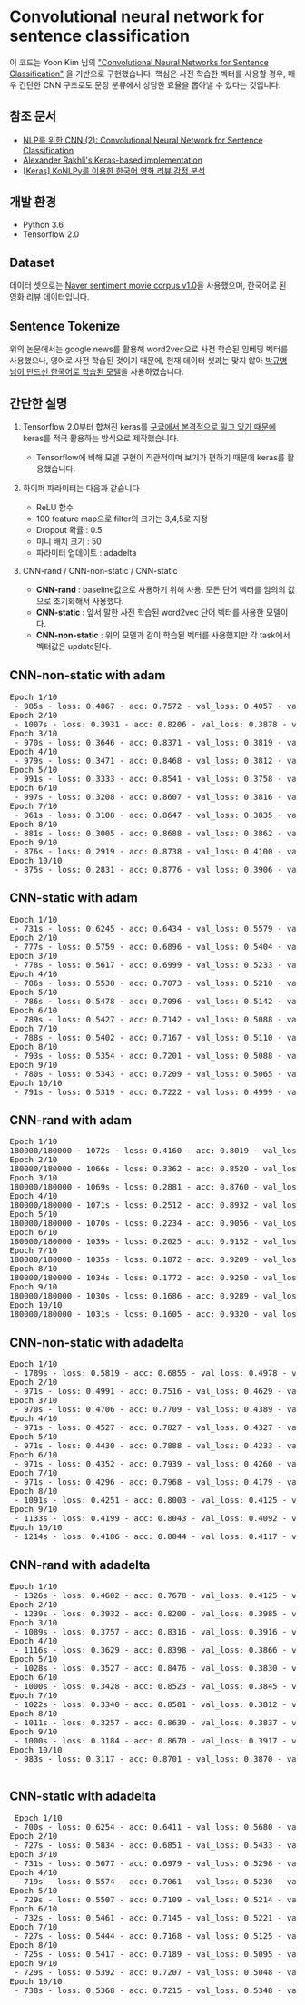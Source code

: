 # Convolutional neural network for sentence classification

이 코드는 Yoon Kim 님의 ["Convolutional Neural Networks for Sentence Classification"](https://www.aclweb.org/anthology/D14-1181) 을 기반으로 구현했습니다. 핵심은 사전 학습한 벡터를 사용할 경우, 매우 간단한 CNN 구조로도 문장 분류에서 상당한 효율을 뽑아낼 수 있다는 것입니다.

## 참조 문서
- [NLP를 위한 CNN (2): Convolutional Neural Network for Sentence Classification](https://reniew.github.io/26/)
- [Alexander Rakhli's Keras-based implementation](https://github.com/alexander-rakhlin/CNN-for-Sentence-Classification-in-Keras)
- [[Keras] KoNLPy를 이용한 한국어 영화 리뷰 감정 분석](https://cyc1am3n.github.io/2018/11/10/classifying_korean_movie_review.html)

## 개발 환경
- Python 3.6
- Tensorflow 2.0

## Dataset

데이터 셋으로는 [Naver sentiment movie corpus v1.0](https://github.com/e9t/nsmc)을 사용했으며, 한국어로 된 영화 리뷰 데이터입니다. 

## Sentence Tokenize

위의 논문에서는 google news를 활용해 word2vec으로 사전 학습된 임베딩 벡터를 사용했으나, 영어로 사전 학습된 것이기 때문에, 현재 데이터 셋과는 맞지 않아 [박규병 님이 만드신 한국어로 학습된 모델](https://github.com/Kyubyong/wordvectors)을 사용하였습니다.

## 간단한 설명

1. Tensorflow 2.0부터 합쳐진 keras를 [구글에서 본격적으로 밀고 있기 때문에](https://developers-kr.googleblog.com/2019/01/standardizing-on-keras-guidance-on-high-level-apis-in-tensorflow-2-0.html) keras를 적극 활용하는 방식으로 제작했습니다. 
    - Tensorflow에 비해 모델 구현이 직관적이며 보기가 편하기 때문에 keras를 활용했습니다.

2. 하이퍼 파라미터는 다음과 같습니다
    - ReLU 함수
    - 100 feature map으로 filter의 크기는 3,4,5로 지정
    - Dropout 확률 : 0.5
    - 미니 배치 크기 : 50
    - 파라미터 업데이트 : adadelta

3. CNN-rand / CNN-non-static / CNN-static
    - **CNN-rand** : baseline값으로 사용하기 위해 사용. 모든 단어 벡터를 임의의 값으로 초기화해서 사용했다.
    - **CNN-static** : 앞서 말한 사전 학습된 word2vec 단어 벡터를 사용한 모델이다.
    - **CNN-non-static** : 위의 모델과 같이 학습된 벡터를 사용했지만 각 task에서 벡터값은 update된다.

## CNN-non-static with adam

<pre>
Epoch 1/10
 - 985s - loss: 0.4867 - acc: 0.7572 - val_loss: 0.4057 - val_acc: 0.8187
Epoch 2/10
 - 1007s - loss: 0.3931 - acc: 0.8206 - val_loss: 0.3878 - val_acc: 0.8265
Epoch 3/10
 - 970s - loss: 0.3646 - acc: 0.8371 - val_loss: 0.3819 - val_acc: 0.8259
Epoch 4/10
 - 979s - loss: 0.3471 - acc: 0.8468 - val_loss: 0.3812 - val_acc: 0.8289
Epoch 5/10
 - 991s - loss: 0.3333 - acc: 0.8541 - val_loss: 0.3758 - val_acc: 0.8300
Epoch 6/10
 - 997s - loss: 0.3208 - acc: 0.8607 - val_loss: 0.3816 - val_acc: 0.8295
Epoch 7/10
 - 961s - loss: 0.3108 - acc: 0.8647 - val_loss: 0.3835 - val_acc: 0.8284
Epoch 8/10
 - 881s - loss: 0.3005 - acc: 0.8688 - val_loss: 0.3862 - val_acc: 0.8298
Epoch 9/10
 - 876s - loss: 0.2919 - acc: 0.8738 - val_loss: 0.4100 - val_acc: 0.8288
Epoch 10/10
 - 875s - loss: 0.2831 - acc: 0.8776 - val_loss: 0.3906 - val_acc: 0.8285
</pre>

## CNN-static with adam

<pre>
Epoch 1/10
 - 731s - loss: 0.6245 - acc: 0.6434 - val_loss: 0.5579 - val_acc: 0.7015
Epoch 2/10
 - 777s - loss: 0.5759 - acc: 0.6896 - val_loss: 0.5404 - val_acc: 0.7207
Epoch 3/10
 - 778s - loss: 0.5617 - acc: 0.6999 - val_loss: 0.5233 - val_acc: 0.7279
Epoch 4/10
 - 786s - loss: 0.5530 - acc: 0.7073 - val_loss: 0.5210 - val_acc: 0.7333
Epoch 5/10
 - 786s - loss: 0.5478 - acc: 0.7096 - val_loss: 0.5142 - val_acc: 0.7364
Epoch 6/10
 - 789s - loss: 0.5427 - acc: 0.7142 - val_loss: 0.5088 - val_acc: 0.7373
Epoch 7/10
 - 788s - loss: 0.5402 - acc: 0.7167 - val_loss: 0.5110 - val_acc: 0.7406
Epoch 8/10
 - 793s - loss: 0.5354 - acc: 0.7201 - val_loss: 0.5088 - val_acc: 0.7405
Epoch 9/10
 - 780s - loss: 0.5343 - acc: 0.7209 - val_loss: 0.5065 - val_acc: 0.7432
Epoch 10/10
 - 791s - loss: 0.5319 - acc: 0.7222 - val_loss: 0.4999 - val_acc: 0.7462
</pre>

## CNN-rand with adam
<pre>
Epoch 1/10
180000/180000 - 1072s - loss: 0.4160 - acc: 0.8019 - val_loss: 0.3810 - val_acc: 0.8199
Epoch 2/10
180000/180000 - 1066s - loss: 0.3362 - acc: 0.8520 - val_loss: 0.3808 - val_acc: 0.8243
Epoch 3/10
180000/180000 - 1069s - loss: 0.2881 - acc: 0.8760 - val_loss: 0.4039 - val_acc: 0.8213
Epoch 4/10
180000/180000 - 1071s - loss: 0.2512 - acc: 0.8932 - val_loss: 0.4162 - val_acc: 0.8181
Epoch 5/10
180000/180000 - 1070s - loss: 0.2234 - acc: 0.9056 - val_loss: 0.4504 - val_acc: 0.8138
Epoch 6/10
180000/180000 - 1039s - loss: 0.2025 - acc: 0.9152 - val_loss: 0.4789 - val_acc: 0.8154
Epoch 7/10
180000/180000 - 1035s - loss: 0.1872 - acc: 0.9209 - val_loss: 0.5084 - val_acc: 0.8134
Epoch 8/10
180000/180000 - 1034s - loss: 0.1772 - acc: 0.9250 - val_loss: 0.5325 - val_acc: 0.8101
Epoch 9/10
180000/180000 - 1030s - loss: 0.1686 - acc: 0.9289 - val_loss: 0.5442 - val_acc: 0.8102
Epoch 10/10
180000/180000 - 1031s - loss: 0.1605 - acc: 0.9320 - val_loss: 0.5656 - val_acc: 0.8109
</pre>

## CNN-non-static with adadelta

<pre>
Epoch 1/10
 - 1789s - loss: 0.5819 - acc: 0.6855 - val_loss: 0.4978 - val_acc: 0.7563
Epoch 2/10
 - 971s - loss: 0.4991 - acc: 0.7516 - val_loss: 0.4629 - val_acc: 0.7783
Epoch 3/10
 - 970s - loss: 0.4706 - acc: 0.7709 - val_loss: 0.4389 - val_acc: 0.7898
Epoch 4/10
 - 971s - loss: 0.4527 - acc: 0.7827 - val_loss: 0.4327 - val_acc: 0.7954
Epoch 5/10
 - 971s - loss: 0.4430 - acc: 0.7888 - val_loss: 0.4233 - val_acc: 0.7988
Epoch 6/10
 - 971s - loss: 0.4352 - acc: 0.7939 - val_loss: 0.4260 - val_acc: 0.8027
Epoch 7/10
 - 971s - loss: 0.4296 - acc: 0.7968 - val_loss: 0.4179 - val_acc: 0.8015
Epoch 8/10
 - 1091s - loss: 0.4251 - acc: 0.8003 - val_loss: 0.4125 - val_acc: 0.8060
Epoch 9/10
 - 1133s - loss: 0.4199 - acc: 0.8043 - val_loss: 0.4092 - val_acc: 0.8089
Epoch 10/10
 - 1214s - loss: 0.4186 - acc: 0.8044 - val_loss: 0.4117 - val_acc: 0.8074
</pre>

## CNN-rand with adadelta

<pre>
Epoch 1/10
 - 1326s - loss: 0.4602 - acc: 0.7678 - val_loss: 0.4125 - val_acc: 0.8046
Epoch 2/10
 - 1239s - loss: 0.3932 - acc: 0.8200 - val_loss: 0.3985 - val_acc: 0.8153
Epoch 3/10
 - 1089s - loss: 0.3757 - acc: 0.8316 - val_loss: 0.3916 - val_acc: 0.8202
Epoch 4/10
 - 1116s - loss: 0.3629 - acc: 0.8398 - val_loss: 0.3866 - val_acc: 0.8214
Epoch 5/10
 - 1028s - loss: 0.3527 - acc: 0.8476 - val_loss: 0.3830 - val_acc: 0.8246
Epoch 6/10
 - 1000s - loss: 0.3428 - acc: 0.8523 - val_loss: 0.3845 - val_acc: 0.8249
Epoch 7/10
 - 1022s - loss: 0.3340 - acc: 0.8581 - val_loss: 0.3812 - val_acc: 0.8249
Epoch 8/10
 - 1011s - loss: 0.3257 - acc: 0.8630 - val_loss: 0.3837 - val_acc: 0.8247
Epoch 9/10
 - 1000s - loss: 0.3184 - acc: 0.8670 - val_loss: 0.3917 - val_acc: 0.8253
Epoch 10/10
 - 983s - loss: 0.3117 - acc: 0.8701 - val_loss: 0.3870 - val_acc: 0.8284
 </pre>

 ## CNN-static with adadelta

<pre>
 Epoch 1/10
 - 700s - loss: 0.6254 - acc: 0.6411 - val_loss: 0.5680 - val_acc: 0.7005
Epoch 2/10
 - 727s - loss: 0.5834 - acc: 0.6851 - val_loss: 0.5433 - val_acc: 0.7255
Epoch 3/10
 - 731s - loss: 0.5677 - acc: 0.6979 - val_loss: 0.5298 - val_acc: 0.7279
Epoch 4/10
 - 719s - loss: 0.5574 - acc: 0.7061 - val_loss: 0.5230 - val_acc: 0.7354
Epoch 5/10
 - 729s - loss: 0.5507 - acc: 0.7109 - val_loss: 0.5214 - val_acc: 0.7384
Epoch 6/10
 - 732s - loss: 0.5461 - acc: 0.7145 - val_loss: 0.5221 - val_acc: 0.7365
Epoch 7/10
 - 727s - loss: 0.5444 - acc: 0.7168 - val_loss: 0.5125 - val_acc: 0.7441
Epoch 8/10
 - 725s - loss: 0.5417 - acc: 0.7189 - val_loss: 0.5095 - val_acc: 0.7401
Epoch 9/10
 - 729s - loss: 0.5392 - acc: 0.7207 - val_loss: 0.5048 - val_acc: 0.7504
Epoch 10/10
 - 738s - loss: 0.5368 - acc: 0.7215 - val_loss: 0.5348 - val_acc: 0.7442
 </pre>